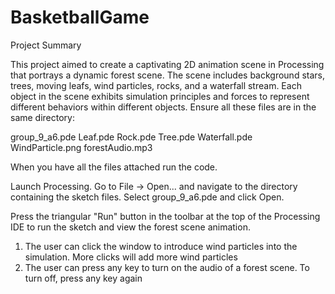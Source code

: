 # BasketballGame
Project Summary

This project aimed to create a captivating 2D animation scene in Processing that portrays a dynamic forest scene. The scene includes background stars, trees, moving leafs, wind particles, rocks, and a waterfall stream. Each object in the scene exhibits simulation principles and forces to represent different behaviors within different objects.
Ensure all these files are in the same directory:

group_9_a6.pde
Leaf.pde
Rock.pde
Tree.pde
Waterfall.pde
WindParticle.png
forestAudio.mp3

When you have all the files attached run the code. 

Launch Processing.
Go to File -> Open... and navigate to the directory containing the sketch files.
Select group_9_a6.pde and click Open.

Press the triangular "Run" button in the toolbar at the top of the Processing IDE to run the sketch and view the forest scene animation.

1. The user can click the window to introduce wind particles into the simulation. More clicks will add more wind particles
2. The user can press any key to turn on the audio of a forest scene. To turn off, press any key again




